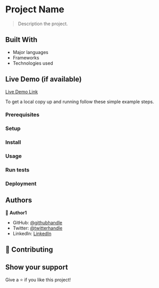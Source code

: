

# Project Name

> Description the project.


## Built With

- Major languages
- Frameworks
- Technologies used

## Live Demo (if available)

[Live Demo Link](https://livedemo.com)





To get a local copy up and running follow these simple example steps.

### Prerequisites

### Setup

### Install

### Usage

### Run tests

### Deployment



## Authors

👤 **Author1**

- GitHub: [@githubhandle](https://github.com/afiamoah)
- Twitter: [@twitterhandle](https://twitter.com/afiamoah)
- LinkedIn: [LinkedIn](https://linkedin.com/in/afiamoah)

## 🤝 Contributing


## Show your support

Give a ⭐️ if you like this project!




